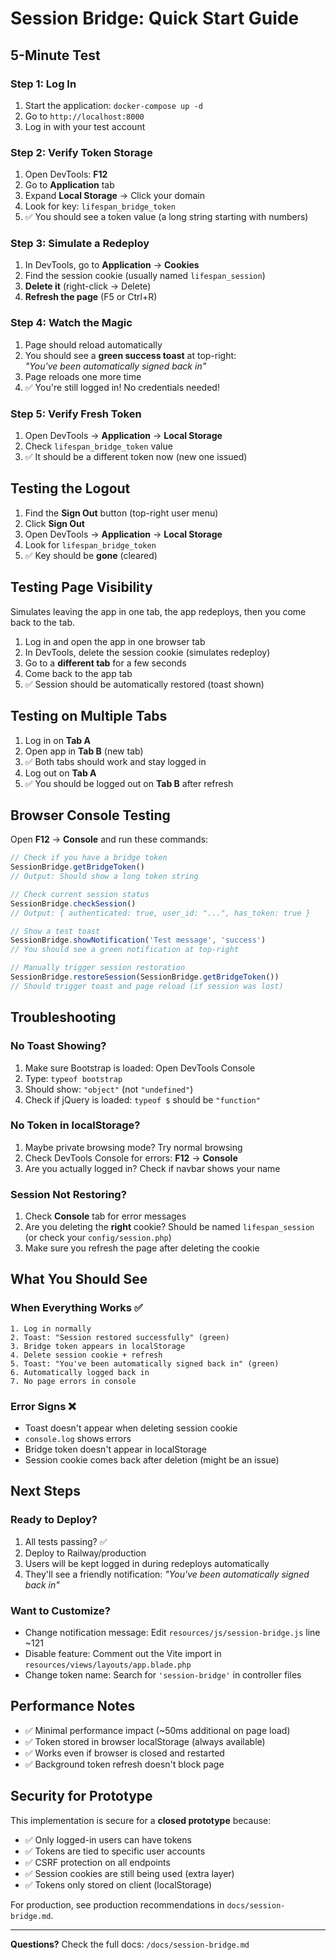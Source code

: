 # Session Bridge: Quick Start Guide

## 5-Minute Test

### Step 1: Log In
1. Start the application: `docker-compose up -d`
2. Go to `http://localhost:8000`
3. Log in with your test account

### Step 2: Verify Token Storage
1. Open DevTools: **F12**
2. Go to **Application** tab
3. Expand **Local Storage** → Click your domain
4. Look for key: `lifespan_bridge_token`
5. ✅ You should see a token value (a long string starting with numbers)

### Step 3: Simulate a Redeploy
1. In DevTools, go to **Application** → **Cookies**
2. Find the session cookie (usually named `lifespan_session`)
3. **Delete it** (right-click → Delete)
4. **Refresh the page** (F5 or Ctrl+R)

### Step 4: Watch the Magic
1. Page should reload automatically
2. You should see a **green success toast** at top-right:  
   _"You've been automatically signed back in"_
3. Page reloads one more time
4. ✅ You're still logged in! No credentials needed!

### Step 5: Verify Fresh Token
1. Open DevTools → **Application** → **Local Storage**
2. Check `lifespan_bridge_token` value
3. ✅ It should be a different token now (new one issued)

## Testing the Logout

1. Find the **Sign Out** button (top-right user menu)
2. Click **Sign Out**
3. Open DevTools → **Application** → **Local Storage**
4. Look for `lifespan_bridge_token`
5. ✅ Key should be **gone** (cleared)

## Testing Page Visibility

Simulates leaving the app in one tab, the app redeploys, then you come back to the tab.

1. Log in and open the app in one browser tab
2. In DevTools, delete the session cookie (simulates redeploy)
3. Go to a **different tab** for a few seconds
4. Come back to the app tab
5. ✅ Session should be automatically restored (toast shown)

## Testing on Multiple Tabs

1. Log in on **Tab A**
2. Open app in **Tab B** (new tab)
3. ✅ Both tabs should work and stay logged in
4. Log out on **Tab A**
5. ✅ You should be logged out on **Tab B** after refresh

## Browser Console Testing

Open **F12** → **Console** and run these commands:

```javascript
// Check if you have a bridge token
SessionBridge.getBridgeToken()
// Output: Should show a long token string

// Check current session status
SessionBridge.checkSession()
// Output: { authenticated: true, user_id: "...", has_token: true }

// Show a test toast
SessionBridge.showNotification('Test message', 'success')
// You should see a green notification at top-right

// Manually trigger session restoration
SessionBridge.restoreSession(SessionBridge.getBridgeToken())
// Should trigger toast and page reload (if session was lost)
```

## Troubleshooting

### No Toast Showing?
1. Make sure Bootstrap is loaded: Open DevTools Console
2. Type: `typeof bootstrap` 
3. Should show: `"object"` (not `"undefined"`)
4. Check if jQuery is loaded: `typeof $` should be `"function"`

### No Token in localStorage?
1. Maybe private browsing mode? Try normal browsing
2. Check DevTools Console for errors: **F12** → **Console**
3. Are you actually logged in? Check if navbar shows your name

### Session Not Restoring?
1. Check **Console** tab for error messages
2. Are you deleting the **right** cookie? Should be named `lifespan_session` (or check your `config/session.php`)
3. Make sure you refresh the page after deleting the cookie

## What You Should See

### When Everything Works ✅
```
1. Log in normally
2. Toast: "Session restored successfully" (green)
3. Bridge token appears in localStorage
4. Delete session cookie + refresh
5. Toast: "You've been automatically signed back in" (green)
6. Automatically logged back in
7. No page errors in console
```

### Error Signs ❌
- Toast doesn't appear when deleting session cookie
- `console.log` shows errors
- Bridge token doesn't appear in localStorage
- Session cookie comes back after deletion (might be an issue)

## Next Steps

### Ready to Deploy?
1. All tests passing? ✅
2. Deploy to Railway/production
3. Users will be kept logged in during redeploys automatically
4. They'll see a friendly notification: _"You've been automatically signed back in"_

### Want to Customize?
- Change notification message: Edit `resources/js/session-bridge.js` line ~121
- Disable feature: Comment out the Vite import in `resources/views/layouts/app.blade.php`
- Change token name: Search for `'session-bridge'` in controller files

## Performance Notes

- ✅ Minimal performance impact (~50ms additional on page load)
- ✅ Token stored in browser localStorage (always available)
- ✅ Works even if browser is closed and restarted
- ✅ Background token refresh doesn't block page

## Security for Prototype

This implementation is secure for a **closed prototype** because:
- ✅ Only logged-in users can have tokens
- ✅ Tokens are tied to specific user accounts
- ✅ CSRF protection on all endpoints
- ✅ Session cookies are still being used (extra layer)
- ✅ Tokens only stored on client (localStorage)

For production, see production recommendations in `docs/session-bridge.md`.

---

**Questions?** Check the full docs: `/docs/session-bridge.md`
